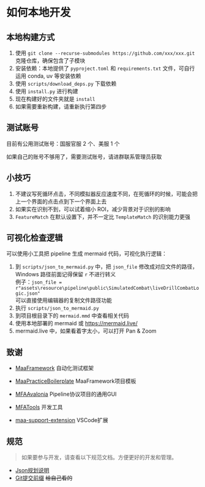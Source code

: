 # 如何本地开发
## 本地构建方式
1. 使用 `git clone --recurse-submodules https://github.com/xxx/xxx.git` 克隆仓库，确保包含了子模块
2. 安装依赖：本地提供了 `pyproject.toml` 和 `requirements.txt` 文件，可自行运用 conda, uv 等安装依赖
3. 使用 `scripts/download_deps.py` 下载依赖
4. 使用 `install.py` 进行构建
5. 现在构建好的文件夹就是 `install`
6. 如果需要重新构建，请重新执行第四步


## 测试账号
目前有公用测试账号：国服官服 2 个、美服 1 个

如果自己的账号不够用了，需要测试账号，请进群联系管理员获取

## 小技巧
1. 不建议写死循环点击，不同模拟器反应速度不同，在死循环的时候，可能会把上一个界面的点击点到下一个界面上去
2. 如果实在识别不到，可以试着缩小 ROI，减少背景对于识别的影响
3. `FeatureMatch` 在默认设置下，并不一定比 `TemplateMatch` 的识别能力更强

## 可视化检查逻辑
可以使用小工具把 pipeline 生成 mermaid 代码，可视化执行逻辑：
1. 到 `scripts/json_to_mermaid.py` 中，把 `json_file` 修改成对应文件的路径，Windows 路径前面记得保留 `r` 不进行转义  
    例子：`json_file = r"assets\resource\pipeline\public\SimulatedCombat\liveDrillCombatLogic.json"`  
    可以直接使用编辑器的复制文件路径功能
2. 执行 `scripts/json_to_mermaid.py`
3. 到项目根目录下的 `mermaid.mmd` 中查看相关代码
4. 使用本地部署的 mermaid 或 https://mermaid.live/
5. mermaid.live 中，如果看着字太小，可以打开 Pan & Zoom

## 致谢

- [MaaFramework](https://github.com/MaaXYZ/MaaFramework) 自动化测试框架

- [MaaPracticeBoilerplate](https://github.com/MaaXYZ/MaaPracticeBoilerplate) MaaFramework项目模板

- [MFAAvalonia](https://github.com/SweetSmellFox/MFAAvalonia) Pipeline协议项目的通用GUI
- [MFATools](https://github.com/SweetSmellFox/MFATools) 开发工具
- [maa-support-extension](https://github.com/neko-para/maa-support-extension) VSCode扩展
## 规范
> 如果要参与开发，请查看以下规范文档。方便更好的开发和管理。

- [Json规划说明](/docs/Json文件说明.md)
- [Git提交前缀](/docs/Git提交前缀.md)  ~~给自己看的~~